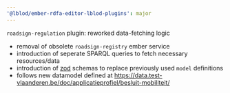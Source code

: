 ```yaml
---
'@lblod/ember-rdfa-editor-lblod-plugins': major
---
```


`roadsign-regulation` plugin: reworked data-fetching logic
- removal of obsolete `roadsign-registry` ember service
- introduction of seperate SPARQL queries to fetch necessary resources/data
- introduction of [zod](https://zod.dev/) schemas to replace previously used `model` definitions
- follows new datamodel defined at https://data.test-vlaanderen.be/doc/applicatieprofiel/besluit-mobiliteit/

